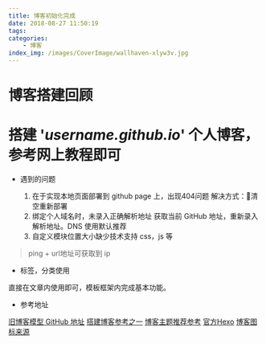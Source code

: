 ```yaml
---
title: 博客初始化完成
date: 2018-08-27 11:50:19
tags:
categories: 
    - 博客
index_img: /images/CoverImage/wallhaven-xlyw3v.jpg
---
```


# 博客搭建回顾

# 搭建 '*username.github.io*' 个人博客，参考网上教程即可

<!--more-->

- 遇到的问题

    1. 在于实现本地页面部署到 github page 上，出现404问题
        解决方式：清空重新部署
    2. 绑定个人域名时，未录入正确解析地址
        获取当前 GitHub 地址，重新录入解析地址。DNS 使用默认推荐
    3. 自定义模块位置大小缺少技术支持
        css，js 等
> ping + url地址可获取到 ip

- 标签，分类使用

直接在文章内使用即可，模板框架内完成基本功能。

- 参考地址

[旧博客模型 GitHub 地址](https://github.com/klugjo/hexo-theme-alpha-dust)
[搭建博客参考之一](https://zhuanlan.zhihu.com/p/32957389)
[博客主题推荐参考](https://www.jianshu.com/p/bcdbe7347c8d)
[官方Hexo](https://hexo.io/zh-cn/)
[博客图标来源](https://fontawesome.com/)